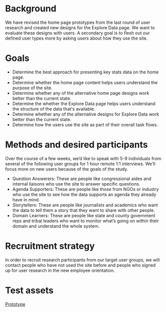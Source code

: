 # Background
We have revised the home page prototypes from the last round of user research and created new designs for the Explore Data page.  We want to evaluate these designs with users.  A secondary goal is to flesh out our defined user types more by asking users about how they use the site.
# Goals
* Determine the best approach for presenting key stats data on the home page.
* Determine whether the home page content helps users understand the purpose of the site.
* Determine whether any of the alternative home page designs work better than the current state.
* Determine the whether the Explore Data page helps users understand the structure of the data that's available.
* Determine whether any of the alternative designs for Explore Data work better than the current state.
* Determine how the users use the site as part of their overall task flows.
# Methods and desired participants
Over the course of a few weeks, we’d like to speak with 5-9 individuals from several of the following user groups for 1 hour remote 1:1 interviews.  We'll focus more on new users because of the goals of the study.
* Question Answerers: These are people like congressional aides and internal liaisons who use the site to answer specific questions.
* Agenda Supporters: These are people like those from NGOs or industry who use the site to see how the data supports an agenda they already have in mind.
* Storytellers: These are people like journalists and academics who want the data to tell them a story that they want to share with other people.
* Domain Learners: These are people like state and county government reps and tribal leaders who want to monitor what’s going on within their domain and understand the whole system.
# Recruitment strategy
In order to recruit research participants from our target user groups, we will contact people who have not used the site before and people who signed up for user research in the new employee orientation.
# Test assets
[Prototype](https://1rn7bf.axshare.com/#g=1&p=start_1)
